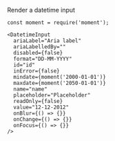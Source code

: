 Render a datetime input

    const moment = require('moment');

    <DatetimeInput
      ariaLabel="Aria label"
      ariaLabelledBy=""
      disabled={false}
      format="DD-MM-YYYY"
      id="id"
      inError={false}
      mindate={moment('2000-01-01')}
      maxdate={moment('2050-01-01')}
      name="name"
      placeholder="Placeholder"
      readOnly={false}
      value="12-12-2012"
      onBlur={() => {}}
      onChange={() => {}}
      onFocus={() => {}}
    />